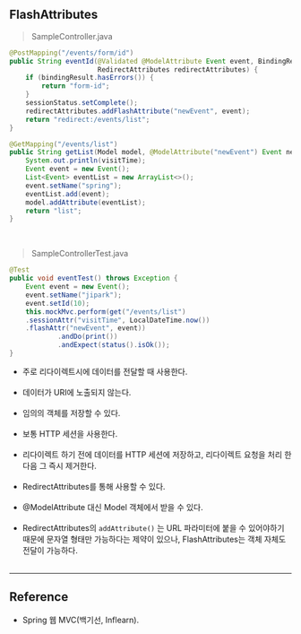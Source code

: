 FlashAttributes
---------------

> SampleController.java

```java
@PostMapping("/events/form/id")
public String eventId(@Validated @ModelAttribute Event event, BindingResult bindingResult, SessionStatus sessionStatus,
                      RedirectAttributes redirectAttributes) {
    if (bindingResult.hasErrors()) {
        return "form-id";
    }
    sessionStatus.setComplete();
    redirectAttributes.addFlashAttribute("newEvent", event);
    return "redirect:/events/list";
}

@GetMapping("/events/list")
public String getList(Model model, @ModelAttribute("newEvent") Event newEvent, @SessionAttribute LocalDateTime visitTime) {
    System.out.println(visitTime);
    Event event = new Event();
    List<Event> eventList = new ArrayList<>();
    event.setName("spring");
    eventList.add(event);
    model.addAttribute(eventList);
    return "list";
}
```

<br>

> SampleControllerTest.java

```java
@Test
public void eventTest() throws Exception {
    Event event = new Event();
    event.setName("jipark");
    event.setId(10);
    this.mockMvc.perform(get("/events/list")
    .sessionAttr("visitTime", LocalDateTime.now())
    .flashAttr("newEvent", event))
            .andDo(print())
            .andExpect(status().isOk());
}
```

-	주로 리다이렉트시에 데이터를 전달할 때 사용한다.<br><br>
-	데이터가 URI에 노출되지 않는다.<br><br>
-	임의의 객체를 저장할 수 있다.<br><br>
-	보통 HTTP 세션을 사용한다.<br><br>
-	리다이렉트 하기 전에 데이터를 HTTP 세션에 저장하고, 리다이렉트 요청을 처리 한 다음 그 즉시 제거한다.<br><br>
-	RedirectAttributes를 통해 사용할 수 있다.<br><br>
-	@ModelAttribute 대신 Model 객체에서 받을 수 있다.<br><br>
-	RedirectAttributes의 `addAttribute()` 는 URL 파라미터에 붙을 수 있어야하기 때문에 문자열 형태만 가능하다는 제약이 있으나, FlashAttributes는 객체 자체도 전달이 가능하다.<br><br>

---

Reference
---------

-	Spring 웹 MVC(백기선, Inflearn).<br><br>
